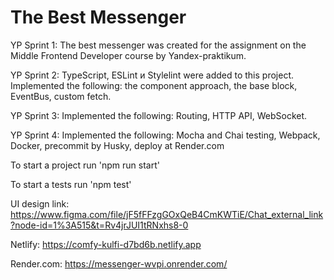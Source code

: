 # The Best Messenger
YP Sprint 1:
The best messenger was created for the assignment on the Middle Frontend Developer course by Yandex-praktikum.

YP Sprint 2:
TypeScript, ESLint и Stylelint were added to this project.
Implemented the following:
the component approach,
the base block,
EventBus,
custom fetch.

YP Sprint 3:
Implemented the following:
Routing,
HTTP API,
WebSocket.

YP Sprint 4:
Implemented the following:
Mocha and Chai testing,
Webpack,
Docker,
precommit by Husky,
deploy at Render.com

To start a project run 'npm run start'

To start a tests run 'npm test'

UI design link: https://www.figma.com/file/jF5fFFzgGOxQeB4CmKWTiE/Chat_external_link?node-id=1%3A515&t=Rv4jrJUI1tRNxhs8-0

Netlify: https://comfy-kulfi-d7bd6b.netlify.app

Render.com: https://messenger-wvpi.onrender.com/
